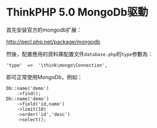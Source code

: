 ThinkPHP 5.0 MongoDb驱動
===============

首先安装官方的mongodb扩展：

http://pecl.php.net/package/mongodb

然後，配置應用的資料庫配置文件`database.php`的`type`参數為：

~~~
'type'  =>  '\think\mongo\Connection',
~~~

即可正常使用MongoDb，例如：
~~~
Db::name('demo')
    ->find();
Db::name('demo')
    ->field('id,name')
    ->limit(10)
    ->order('id','desc')
    ->select();
~~~
